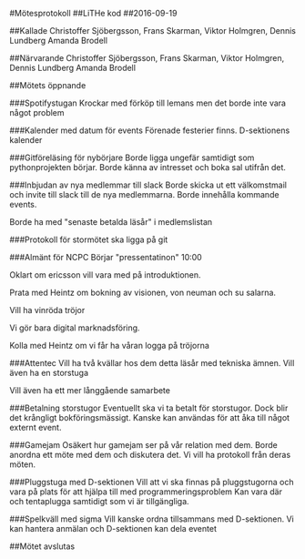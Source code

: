 #Mötesprotokoll
##LiTHe kod
##2016-09-19

##Kallade
Christoffer Sjöbergsson, Frans Skarman, Viktor Holmgren, Dennis Lundberg Amanda Brodell

##Närvarande
Christoffer Sjöbergsson, Frans Skarman, Viktor Holmgren, Dennis Lundberg Amanda Brodell

##Mötets öppnande

###Spotifystugan
Krockar med förköp till lemans men det borde inte vara något problem 

###Kalender med datum för events
Förenade festerier finns. D-sektionens kalender

###Gitföreläsing för nybörjare
Borde ligga ungefär samtidigt som pythonprojekten börjar. Borde känna av intresset och 
boka sal utifrån det.

###Inbjudan av nya medlemmar till slack
Borde skicka ut  ett välkomstmail och invite till slack till de nya medlemmarna. Borde
innehålla kommande events.

Borde ha med "senaste betalda läsår" i medlemslistan

###Protokoll för stormötet ska  ligga på git

###Almänt för NCPC
Börjar "pressentatinon" 10:00

Oklart om ericsson vill vara med på introduktionen.

Prata med Heintz om bokning av visionen, von neuman och su salarna.

Vill ha vinröda tröjor

Vi gör bara digital marknadsföring. 

Kolla med Heintz om vi får ha våran logga på tröjorna

###Attentec
Vill ha två kvällar hos dem detta läsår med tekniska ämnen. Vill även ha en storstuga 

Vill även ha ett mer långgående samarbete


###Betalning storstugor
Eventuellt ska vi ta  betalt för storstugor. Dock blir det krångligt  bokföringsmässigt.
Kanske kan användas för att åka till något externt event.


###Gamejam
Osäkert hur gamejam ser på vår relation med dem. Borde anordna ett möte med dem och diskutera det.
Vi vill ha protokoll från deras möten.


###Pluggstuga med D-sektionen
Vill att vi ska finnas på pluggstugorna och vara på plats för att hjälpa till med 
programmeringsproblem
Kan vara där och tentaplugga samtidigt som vi är tillgängliga.


###Spelkväll med sigma
Vill kanske ordna tillsammans med D-sektionen. Vi kan hantera anmälan och D-sektionen kan dela eventet




##Mötet avslutas

